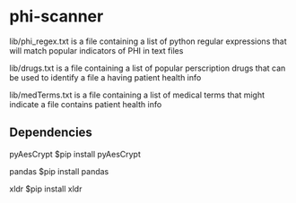 # phi-scanner
lib/phi_regex.txt is a file containing a list of python regular expressions
that will match popular indicators of PHI in text files

lib/drugs.txt is a file containing a list of popular perscription drugs that
can be used to identify a file a having patient health info

lib/medTerms.txt is a file containing a list of medical terms that
might indicate a file contains patient health info

## Dependencies
pyAesCrypt
$pip install pyAesCrypt

pandas
$pip install pandas

xldr
$pip install xldr
